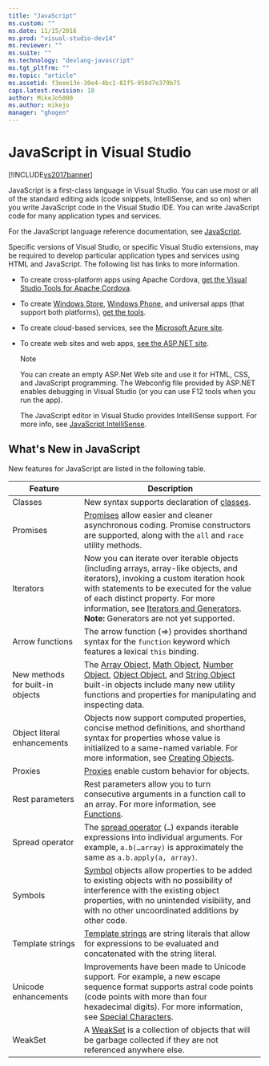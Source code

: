 ```yaml
---
title: "JavaScript"
ms.custom: ""
ms.date: 11/15/2016
ms.prod: "visual-studio-dev14"
ms.reviewer: ""
ms.suite: ""
ms.technology: "devlang-javascript"
ms.tgt_pltfrm: ""
ms.topic: "article"
ms.assetid: f3eee13e-30e4-4bc1-81f5-058d7e379b75
caps.latest.revision: 18
author: MikeJo5000
ms.author: mikejo
manager: "ghogen"
---
```

# JavaScript in Visual Studio
[!INCLUDE[vs2017banner](../includes/vs2017banner.md)]

JavaScript is a first-class language in Visual Studio. You can use most or all of the standard editing aids (code snippets, IntelliSense, and so on) when you write JavaScript code in the Visual Studio IDE. You can write JavaScript code for many application types and services.

 For the JavaScript language reference documentation, see [JavaScript](http://msdn.microsoft.com/library/d1et7k7c\(v=vs.94\).aspx).

 Specific versions of Visual Studio, or specific Visual Studio extensions, may be required to develop particular application types and services using HTML and JavaScript. The following list has links to more information.

- To create cross-platform apps using Apache Cordova, [get the Visual Studio Tools for Apache Cordova](http://go.microsoft.com/fwlink/p/?LinkId=397606).

- To create [Windows Store](http://dev.windows.com/develop), [Windows Phone](http://dev.windows.com/develop), and universal apps (that support both platforms), [get the tools](http://dev.windows.com/develop/downloads).

- To create cloud-based services, see the [Microsoft Azure site](http://azure.microsoft.com/documentation/).

- To create web sites and web apps, [see the ASP.NET site](http://www.asp.net/get-started/websites).

  > [!NOTE]
  >  You can create an empty ASP.Net Web site and use it for HTML, CSS, and JavaScript programming. The Webconfig file provided by ASP.NET enables debugging in Visual Studio (or you can use F12 tools when you run the app).

  The JavaScript editor in Visual Studio provides IntelliSense support. For more info, see [JavaScript IntelliSense](../ide/javascript-intellisense.md).

## What's New in JavaScript
 New features for JavaScript are listed in the following table.

|Feature|Description|
|-------------|-----------------|
|Classes|New syntax supports declaration of [classes](/visualstudio/scripting-docs/javascript/reference/class-statement-javascript).|
|Promises|[Promises](/visualstudio/scripting-docs/javascript/reference/promise-object-javascript) allow easier and cleaner asynchronous coding. Promise constructors are supported, along with the `all` and `race` utility methods.|
|Iterators|Now you can iterate over iterable objects (including arrays, array-like objects, and iterators), invoking a custom iteration hook with statements to be executed for the value of each distinct property. For more information, see [Iterators and Generators](/visualstudio/scripting-docs/javascript/advanced/iterators-and-generators-javascript). **Note:**  Generators are not yet supported.|
|Arrow functions|The arrow function (=>) provides shorthand syntax for the `function` keyword which features a lexical `this` binding.|
|New methods for built-in objects|The [Array Object](/visualstudio/scripting-docs/javascript/reference/array-object-javascript), [Math Object](/visualstudio/scripting-docs/javascript/reference/math-object-javascript), [Number Object](/visualstudio/scripting-docs/javascript/reference/number-object-javascript), [Object Object](/visualstudio/scripting-docs/javascript/reference/object-object-javascript), and [String Object](/visualstudio/scripting-docs/javascript/reference/string-object-javascript) built-in objects include many new utility functions and properties for manipulating and inspecting data.|
|Object literal enhancements|Objects now support computed properties, concise method definitions, and shorthand syntax for properties whose value is initialized to a same-named variable. For more information, see [Creating Objects](/visualstudio/scripting-docs/javascript/creating-objects-javascript).|
|Proxies|[Proxies](/visualstudio/scripting-docs/javascript/reference/proxy-object-javascript) enable custom behavior for objects.|
|Rest parameters|Rest parameters allow you to turn consecutive arguments in a function call to an array. For more information, see [Functions](/visualstudio/scripting-docs/javascript/functions-javascript).|
|Spread operator|The [spread operator](/visualstudio/scripting-docs/javascript/reference/spread-operator-decrement-dot-dot-dot-javascript) (`…`) expands iterable expressions into individual arguments. For example, `a.b(…array)` is approximately the same as `a.b.apply(a, array)`.|
|Symbols|[Symbol](/visualstudio/scripting-docs/javascript/reference/symbol-object-javascript) objects allow properties to be added to existing objects with no possibility of interference with the existing object properties, with no unintended visibility, and with no other uncoordinated additions by other code.|
|Template strings|[Template strings](/visualstudio/scripting-docs/javascript/advanced/template-strings-javascript) are string literals that allow for expressions to be evaluated and concatenated with the string literal.|
|Unicode enhancements|Improvements have been made to Unicode support. For example, a new escape sequence format supports astral code points (code points with more than four hexadecimal digits). For more information, see [Special Characters](/visualstudio/scripting-docs/javascript/advanced/special-characters-javascript).|
|WeakSet|A [WeakSet](/visualstudio/scripting-docs/javascript/reference/weakset-object-javascript) is a collection of objects that will be garbage collected if they are not referenced anywhere else.|
